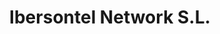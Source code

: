 ---
title: "Ibersontel Network S.L."
url: /tomelloso/ibersontel-network-s-l/
shop: teléfono móvil
---